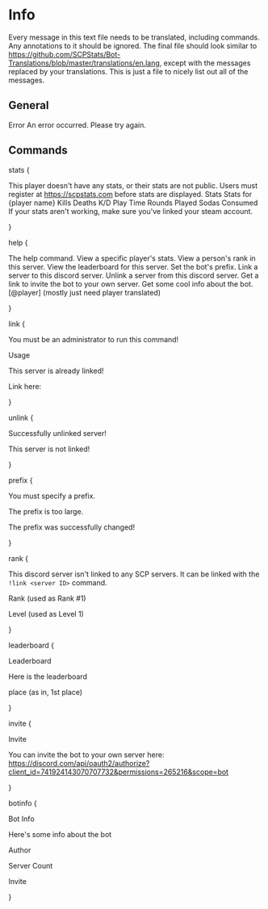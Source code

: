 # Info
Every message in this text file needs to be translated, including commands. Any annotations to it should be ignored. The final file should look similar to https://github.com/SCPStats/Bot-Translations/blob/master/translations/en.lang, except with the messages replaced by your translations. This is just a file to nicely list out all of the messages.

## General
Error
An error occurred. Please try again.

## Commands
stats {

This player doesn't have any stats, or their stats are not public. Users must register at https://scpstats.com before stats are displayed.
Stats
Stats for {player name}
Kills
Deaths
K/D
Play Time
Rounds Played
Sodas Consumed
If your stats aren't working, make sure you've linked your steam account.

}

help {

The help command.
View a specific player's stats.
View a person's rank in this server.
View the leaderboard for this server.
Set the bot's prefix.
Link a server to this discord server.
Unlink a server from this discord server.
Get a link to invite the bot to your own server.
Get some cool info about the bot.
[@player] (mostly just need player translated)

}

link {

You must be an administrator to run this command!

Usage

<server ID>

This server is already linked!

Link here: 

}

unlink {

Successfully unlinked server!

This server is not linked!

}

prefix {

You must specify a prefix.

The prefix is too large.

The prefix was successfully changed!

}

rank {

This discord server isn't linked to any SCP servers. It can be linked with the ``!link <server ID>`` command.

Rank (used as Rank #1)

Level (used as Level 1)

}

leaderboard {

Leaderboard

Here is the leaderboard

place (as in, 1st place)

}

invite {

Invite

You can invite the bot to your own server here: https://discord.com/api/oauth2/authorize?client_id=741924143070707732&permissions=265216&scope=bot

}

botinfo {

Bot Info

Here's some info about the bot

Author

Server Count

Invite

}